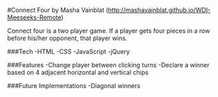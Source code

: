 #Connect Four by Masha Vainblat
(http://mashavainblat.github.io/WDI-Meeseeks-Remote)


Connect four is a two player game. If a player gets four pieces in a row before his/her opponent, that player wins.

###Tech
-HTML
-CSS
-JavaScript
-jQuery

###Features
-Change player between clicking turns
-Declare a winner based on 4 adjacent horizontal and vertical chips

###Future Implementations
-Diagonal winners
